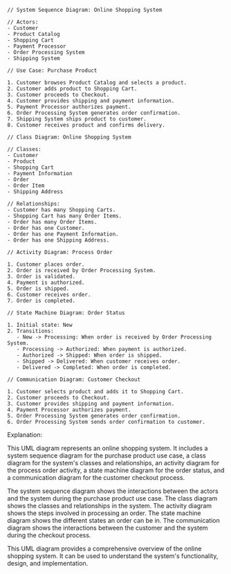 ```
// System Sequence Diagram: Online Shopping System

// Actors:
- Customer
- Product Catalog
- Shopping Cart
- Payment Processor
- Order Processing System
- Shipping System

// Use Case: Purchase Product

1. Customer browses Product Catalog and selects a product.
2. Customer adds product to Shopping Cart.
3. Customer proceeds to Checkout.
4. Customer provides shipping and payment information.
5. Payment Processor authorizes payment.
6. Order Processing System generates order confirmation.
7. Shipping System ships product to customer.
8. Customer receives product and confirms delivery.

// Class Diagram: Online Shopping System

// Classes:
- Customer
- Product
- Shopping Cart
- Payment Information
- Order
- Order Item
- Shipping Address

// Relationships:
- Customer has many Shopping Carts.
- Shopping Cart has many Order Items.
- Order has many Order Items.
- Order has one Customer.
- Order has one Payment Information.
- Order has one Shipping Address.

// Activity Diagram: Process Order

1. Customer places order.
2. Order is received by Order Processing System.
3. Order is validated.
4. Payment is authorized.
5. Order is shipped.
6. Customer receives order.
7. Order is completed.

// State Machine Diagram: Order Status

1. Initial state: New
2. Transitions:
   - New -> Processing: When order is received by Order Processing System.
   - Processing -> Authorized: When payment is authorized.
   - Authorized -> Shipped: When order is shipped.
   - Shipped -> Delivered: When customer receives order.
   - Delivered -> Completed: When order is completed.

// Communication Diagram: Customer Checkout

1. Customer selects product and adds it to Shopping Cart.
2. Customer proceeds to Checkout.
3. Customer provides shipping and payment information.
4. Payment Processor authorizes payment.
5. Order Processing System generates order confirmation.
6. Order Processing System sends order confirmation to customer.

```

Explanation:

This UML diagram represents an online shopping system. It includes a system sequence diagram for the purchase product use case, a class diagram for the system's classes and relationships, an activity diagram for the process order activity, a state machine diagram for the order status, and a communication diagram for the customer checkout process.

The system sequence diagram shows the interactions between the actors and the system during the purchase product use case. The class diagram shows the classes and relationships in the system. The activity diagram shows the steps involved in processing an order. The state machine diagram shows the different states an order can be in. The communication diagram shows the interactions between the customer and the system during the checkout process.

This UML diagram provides a comprehensive overview of the online shopping system. It can be used to understand the system's functionality, design, and implementation.